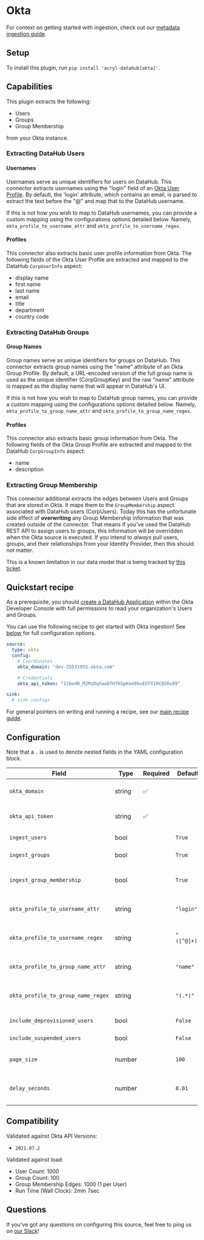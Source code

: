# Okta 

For context on getting started with ingestion, check out our [metadata ingestion guide](../README.md).

## Setup

To install this plugin, run `pip install 'acryl-datahub[okta]'`.

## Capabilities

This plugin extracts the following:

- Users
- Groups
- Group Membership

from your Okta instance. 

### Extracting DataHub Users

#### Usernames

Usernames serve as unique identifiers for users on DataHub. This connector extracts usernames using the 
"login" field of an [Okta User Profile](https://developer.okta.com/docs/reference/api/users/#profile-object). 
By default, the 'login' attribute, which contains an email, is parsed to extract the text before the "@" and map that to the DataHub username.

If this is not how you wish to map to DataHub usernames, you can provide a custom mapping using the configurations options detailed below. Namely, `okta_profile_to_username_attr` 
and `okta_profile_to_username_regex`. 

#### Profiles

This connector also extracts basic user profile information from Okta. The following fields of the Okta User Profile are extracted
and mapped to the DataHub `CorpUserInfo` aspect:

- display name 
- first name
- last name
- email
- title
- department
- country code 

### Extracting DataHub Groups

#### Group Names

Group names serve as unique identifiers for groups on DataHub. This connector extracts group names using the "name" attribute of an Okta Group Profile.
By default, a URL-encoded version of the full group name is used as the unique identifier (CorpGroupKey) and the raw "name" attribute is mapped
as the display name that will appear in DataHub's UI. 

If this is not how you wish to map to DataHub group names, you can provide a custom mapping using the configurations options detailed below. Namely, `okta_profile_to_group_name_attr`
and `okta_profile_to_group_name_regex`.

#### Profiles 

This connector also extracts basic group information from Okta. The following fields of the Okta Group Profile are extracted and mapped to the
DataHub `CorpGroupInfo` aspect:

- name
- description

### Extracting Group Membership

This connector additional extracts the edges between Users and Groups that are stored in Okta. It maps them to the `GroupMembership` aspect
associated with DataHub users (CorpUsers). Today this has the unfortunate side effect of **overwriting** any Group Membership information that
was created outside of the connector. That means if you've used the DataHub REST API to assign users to groups, this information will be overridden
when the Okta source is executed. If you intend to *always* pull users, groups, and their relationships from your Identity Provider, then
this should not matter. 

This is a known limitation in our data model that is being tracked by [this ticket](https://github.com/linkedin/datahub/issues/3065).


## Quickstart recipe

As a prerequisite, you should [create a DataHub Application](https://developer.okta.com/docs/guides/sign-into-web-app/aspnet/create-okta-application/) within the Okta Developer Console with full permissions
to read your organization's Users and Groups. 

You can use the following recipe to get started with Okta ingestion! See [below](#config-details) for full configuration options.

```yml
source:
  type: okta
  config:
    # Coordinates
    okta_domain: "dev-35531955.okta.com"

    # Credentials
    okta_api_token: "11be4R_M2MzDqXawbTHfKGpKee0kuEOfX1RCQSRx99"

sink:
  # sink configs
```

For general pointers on writing and running a recipe, see our [main recipe guide](../README.md#recipes).


## Configuration

Note that a `.` is used to denote nested fields in the YAML configuration block.

| Field                              | Type   | Required | Default     | Description                                                                                                     |
|------------------------------------|--------|----------|-------------|-----------------------------------------------------------------------------------------------------------------|
| `okta_domain`                      | string | ✅       |             | The location of your Okta Domain, without a protocol. Can be found in Okta Developer console.                   |
| `okta_api_token`                   | string | ✅       |             | An API token generated for the DataHub application inside your Okta Developer Console.                          |
| `ingest_users`                     | bool   |          | `True`      | Whether users should be ingested into DataHub.                                                                  |
| `ingest_groups`                    | bool   |          | `True`      | Whether groups should be ingested into DataHub.                                                                 |
| `ingest_group_membership`          | bool   |          | `True`      | Whether group membership should be ingested into DataHub. ingest_groups must be True if this is True.           |
| `okta_profile_to_username_attr`    | string |          | `"login"`   | Which Okta User Profile attribute to use as input to DataHub username mapping.                                  |
| `okta_profile_to_username_regex`   | string |          | `"([^@]+)"` | A regex used to parse the DataHub username from the attribute specified in `okta_profile_to_username_attr`.     |
| `okta_profile_to_group_name_attr`  | string |          | `"name"`    | Which Okta Group Profile attribute to use as input to DataHub group name mapping.                               |
| `okta_profile_to_group_name_regex` | string |          | `"(.*)"`    | A regex used to parse the DataHub group name from the attribute specified in `okta_profile_to_group_name_attr`. |
| `include_deprovisioned_users`      | bool   |          | `False`     | Whether to ingest users in the DEPROVISIONED state from Okta.                                                   |
| `include_suspended_users`          | bool   |          | `False`     | Whether to ingest users in the SUSPENDED state from Okta.                                                       |
| `page_size`                        | number |          | `100`       | The number of entities requested from Okta's REST APIs in one request.                                          |
| `delay_seconds`                    | number |          | `0.01`      | Number of seconds to wait between calls to Okta's REST APIs. (Okta rate limits). Defaults to 10ms.              |

## Compatibility

 Validated against Okta API Versions:
   - `2021.07.2`

 Validated against load:
   - User Count: 1000
   - Group Count: 100
   - Group Membership Edges: 1000 (1 per User)
   - Run Time (Wall Clock): 2min 7sec

## Questions

If you've got any questions on configuring this source, feel free to ping us on [our Slack](https://slack.datahubproject.io/)!

